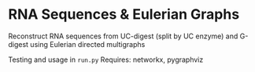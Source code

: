 # RNA Sequences & Eulerian Graphs
Reconstruct RNA sequences from UC-digest (split by UC enzyme) and G-digest using Eulerian directed multigraphs

Testing and usage in `run.py`
Requires: networkx, pygraphviz
